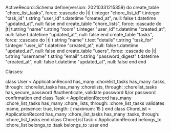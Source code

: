 ActiveRecord::Schema.define(version: 20210331215359) do
  create_table "chore_list_tasks", force: :cascade do |t|
    t.integer  "chore_list_id"
    t.integer  "task_id"
    t.string   "user_id"
    t.datetime "created_at",    null: false
    t.datetime "updated_at",    null: false
  end
  create_table "chore_lists", force: :cascade do |t|
    t.string   "name"
    t.string   "room"
    t.integer  "user_id"
    t.datetime "created_at", null: false
    t.datetime "updated_at", null: false
  end
  create_table "tasks", force: :cascade do |t|
    t.string   "name"
    t.text     "details"
    t.string   "task_for"
    t.integer  "user_id"
    t.datetime "created_at", null: false
    t.datetime "updated_at", null: false
  end
  create_table "users", force: :cascade do |t|
    t.string   "username"
    t.string   "email"
    t.string   "password_digest"
    t.datetime "created_at",      null: false
    t.datetime "updated_at",      null: false
  end
end

Classes:

class User < ApplicationRecord
  has_many :chorelist_tasks
  has_many :tasks, through: :chorelist_tasks 
  has_many :chorelists, through: :chorelist_tasks 
  has_secure_password #authenticate, validate password &/or password confirmation
end
class Task < ApplicationRecord
  has_many :chore_list_tasks
  has_many :chore_lists, through: :chore_list_tasks
  validates :name, presence: true, length: { maximum: 15 }
end
class ChoreList < ApplicationRecord
  has_many :chore_list_tasks
  has_many :tasks, through: :chore_list_tasks 
end
class ChoreListTask < ApplicationRecord
  belongs_to :chore_list
  belongs_to :task
  belongs_to :user
end